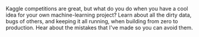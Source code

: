 Kaggle competitions are great, but what do you do when you have a cool idea for your own machine-learning project? Learn about all the dirty data, bugs of others, and keeping it all running, when building from zero to production. Hear about the mistakes that I've made so you can avoid them.